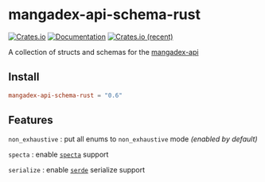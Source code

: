 # mangadex-api-schema-rust

[![Crates.io][crates-badge]][crates-url]
[![Documentation][docs-badge]][docs-url]
[![Crates.io (recent)](https://img.shields.io/crates/dr/mangadex-api-schema-rust)][crates-url]

[crates-badge]: https://img.shields.io/crates/v/mangadex-api-schema-rust.svg
[crates-url]: https://crates.io/crates/mangadex-api-schema-rust
[docs-badge]: https://img.shields.io/docsrs/mangadex-api-schema-rust.svg
[docs-url]: https://docs.rs/mangadex-api-schema-rust

A collection of structs and schemas for the [mangadex-api](https://github.com/tonymushah/mangadex-api)

## Install

```toml
mangadex-api-schema-rust = "0.6"
```

## Features

`non_exhaustive` : put all enums to `non_exhaustive` mode _(enabled by default)_

`specta` : enable [`specta`](https://github.com/oscartbeaumont/specta) support

`serialize` : enable [`serde`](https://serde.rs/) serialize support
